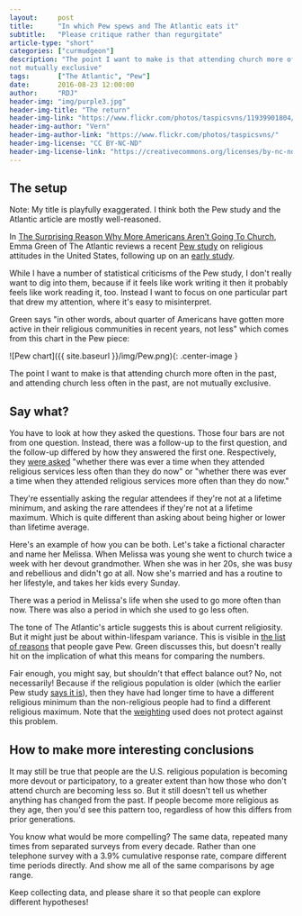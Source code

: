 ```yaml
---
layout:     post
title:      "In which Pew spews and The Atlantic eats it"
subtitle:   "Please critique rather than regurgitate" 
article-type: "short"
categories: ["curmudgeon"]
description: "The point I want to make is that attending church more often in the past, and attending church less often in the past, are
not mutually exclusive"
tags:       ["The Atlantic", "Pew"]
date:       2016-08-23 12:00:00
author:     "RDJ"
header-img: "img/purple3.jpg"
header-img-title: "The return"
header-img-link: "https://www.flickr.com/photos/taspicsvns/11939901804/"
header-img-author: "Vern"
header-img-author-link: "https://www.flickr.com/photos/taspicsvns/"
header-img-license: "CC BY-NC-ND"
header-img-license-link: "https://creativecommons.org/licenses/by-nc-nd/2.0/"
---
```


[The Atlantic]: http://www.theatlantic.com/politics/archive/2016/08/religious-participation-survey/496940/
[Pew Study]: http://www.pewforum.org/2016/08/23/choosing-a-new-church-or-house-of-worship/
[Pew Methodology]: http://www.pewforum.org/2016/08/23/methodology-10/
[Old Pew]: http://www.pewforum.org/religious-landscape-study/
[Pew footnote]: http://www.pewforum.org/2016/08/23/choosing-a-new-church-or-house-of-worship/#fn-26292-1
[Pew 2]: http://www.pewforum.org/2016/08/23/2-religious-attendance-fluid-for-many-americans/
[Pew Age]: http://www.pewforum.org/religious-landscape-study/age-distribution/

## The setup

Note: My title is playfully exaggerated. I think both the Pew study and the Atlantic article are mostly well-reasoned.

In [The Surprising Reason Why More Americans Aren’t Going To Church][The Atlantic], Emma Green of The Atlantic reviews a
recent [Pew study][Pew Study] on religious attitudes in the United States, following up on an [early study][Old Pew].

While I have a number of statistical criticisms of the Pew study, I don't really want to dig into them, because if it feels
like work writing it then it probably feels like work reading it, too. Instead I want to focus on one particular part that
drew my attention, where it's easy to misinterpret.

Green says "in other words, about quarter of Americans have gotten more active in their religious communities in
recent years, not less" which comes from this chart in the Pew piece:

![Pew chart]({{ site.baseurl }}/img/Pew.png){: .center-image }

The point I want to make is that attending church more often in the past, and attending church less often in the past, are
not mutually exclusive.

## Say what?

You have to look at how they asked the questions. Those four bars are not from one question. Instead, there was a
follow-up to the first question, and the follow-up differed by how they answered the first one. Respectively, they [were
asked][Pew footnote] "whether there was ever a time when they attended religious services less often than they do now"
or "whether there was ever a time when they attended religious services more often than they do now." 

They're essentially asking the regular attendees if they're not at a lifetime minimum, and asking the rare attendees if
they're not at a lifetime maximum. Which is quite different than asking about being higher or lower than lifetime
average.

Here's an example of how you can be both. Let's take a fictional character and name her Melissa. When Melissa was young
she went to church twice a week with her devout grandmother. When she was in her 20s, she was busy and rebellious and
didn't go at all. Now she's married and has a routine to her lifestyle, and takes her kids every Sunday.

There was a period in Melissa's life when she used to go more often than now. There was also a period in which she used to go less
often.

The tone of The Atlantic's article suggests this is about current religiosity. But it might just be about
within-lifespam variance.  This is visible in [the list of reasons][Pew 2] that people gave Pew. Green discusses this,
 but doesn't really hit on the implication of what this means for comparing the numbers. 

Fair enough, you might say, but shouldn't that effect balance out? No, not necessarily! Because if the religious
population is older (which the earlier Pew study [says it is][Pew Age]), then they have had longer time
to have a different religious minimum than the non-religious people had to find a different religious maximum. 
Note that the [weighting][Pew methodology] used does not protect against this problem. 


## How to make more interesting conclusions

It may still be true that people are the U.S. religious population is becoming more devout or participatory, to a
greater extent than how those who don't attend church are becoming less so. But it still doesn't tell us whether 
anything has changed from the past. If people become more religious as they age, then you'd see this pattern too, 
regardless of how this differs from prior generations.

You know what would be more compelling? The same data, repeated many times from separated surveys from every 
decade. Rather than one telephone survey with a 3.9% cumulative response rate, compare different time periods directly.
And show me all of the same comparisons by age range.

Keep collecting data, and please share it so that people can explore different hypotheses! 
